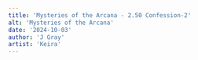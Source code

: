```yaml
---
title: 'Mysteries of the Arcana - 2.50 Confession-2'
alt: 'Mysteries of the Arcana'
date: '2024-10-03'
author: 'J Gray'
artist: 'Keira'
---
```

